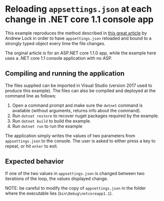 # Reloading `appsettings.json` at each change in .NET core 1.1 console app

This example reproduces the method described in [this great article](https://andrewlock.net/reloading-strongly-typed-options-in-asp-net-core-1-1-0/)
by Andrew Lock in order to have `appsettings.json` reloaded and bound to a strongly typed object every time the file changes.

The orginal article is for an ASP.NET core 1.1.0 app, while the example here uses a .NET core 1.1 console application with no ASP.

## Compiling and running the application

The files supplied can be imported in Visual Studio (version 2017 used to produce this example). The files can also be compiled and deployed at the command line as follows:

  1. Open a command prompt and make sure the `dotnet` command is available (without arguments, returns info about the command).
  2. Run `dotnet restore` to recover nuget packages required by the example.
  3. Run `dotnet build` to build the example.
  4. Run `dotnet run` to run the example

The application simply writes the values of two parameters from `appsettings.json` to the console. The user is asked to either press a key to repeat, or hit `enter` to exit.

## Expected behavior

If one of the two values in `appsettings.json` is changed between two iterations of the loop, the values displayed change.

NOTE: be careful to modify the copy of `appsettings.json` in the folder where the executable lies (`bin\Debug\netcoreapp1.1`).
